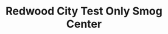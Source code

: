 ---
title: "Redwood City Test Only Smog Center"
url: /redwood-city/redwood-city-test-only-smog-center/
shop: car repair
---